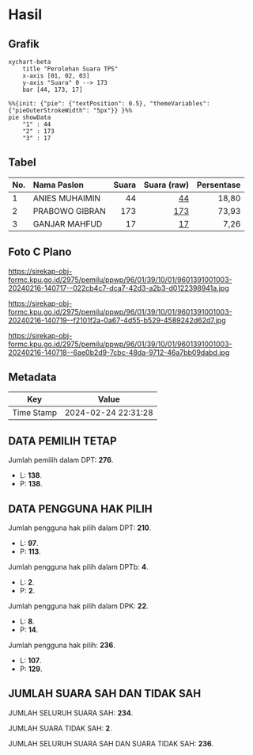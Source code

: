 # Hasil

## Grafik

```mermaid
xychart-beta
    title "Perolehan Suara TPS"
    x-axis [01, 02, 03]
    y-axis "Suara" 0 --> 173
    bar [44, 173, 17]
```

```mermaid
%%{init: {"pie": {"textPosition": 0.5}, "themeVariables": {"pieOuterStrokeWidth": "5px"}} }%%
pie showData
    "1" : 44
    "2" : 173
    "3" : 17
```

## Tabel

| No. | Nama Paslon    | Suara | Suara (raw) | Persentase |
|:--- |:-------------- | -----:| -----------:| ----------:|
| 1   | ANIES MUHAIMIN | 44    | [44][p-1]   | 18,80      |
| 2   | PRABOWO GIBRAN | 173   | [173][p-2]  | 73,93      |
| 3   | GANJAR MAHFUD  | 17    | [17][p-3]   | 7,26       |


[p-1]: https://github.com/gigit-pemilu/pemilu-2024-96-papua-barat-daya/blob/main/pilpres/hitung-suara/sub/96-papua-barat-daya/sub/01-sorong/sub/39-mariat/sub/1001-klamalu/sub/003-tps/sub/paslon-1.txt
[p-2]: https://github.com/gigit-pemilu/pemilu-2024-96-papua-barat-daya/blob/main/pilpres/hitung-suara/sub/96-papua-barat-daya/sub/01-sorong/sub/39-mariat/sub/1001-klamalu/sub/003-tps/sub/paslon-2.txt
[p-3]: https://github.com/gigit-pemilu/pemilu-2024-96-papua-barat-daya/blob/main/pilpres/hitung-suara/sub/96-papua-barat-daya/sub/01-sorong/sub/39-mariat/sub/1001-klamalu/sub/003-tps/sub/paslon-3.txt

## Foto C Plano

https://sirekap-obj-formc.kpu.go.id/2975/pemilu/ppwp/96/01/39/10/01/9601391001003-20240216-140717--022cb4c7-dca7-42d3-a2b3-d0122398941a.jpg

https://sirekap-obj-formc.kpu.go.id/2975/pemilu/ppwp/96/01/39/10/01/9601391001003-20240216-140719--f2101f2a-0a67-4d55-b529-4589242d62d7.jpg

https://sirekap-obj-formc.kpu.go.id/2975/pemilu/ppwp/96/01/39/10/01/9601391001003-20240216-140718--6ae0b2d9-7cbc-48da-9712-46a7bb09dabd.jpg


## Metadata

| Key        | Value               |
| ---------- | ------------------- |
| Time Stamp | 2024-02-24 22:31:28 |


## DATA PEMILIH TETAP

Jumlah pemilih dalam DPT: **276**.
 * L: **138**.
 * P: **138**.

## DATA PENGGUNA HAK PILIH

Jumlah pengguna hak pilih dalam DPT: **210**.
 * L: **97**.
 * P: **113**.

Jumlah pengguna hak pilih dalam DPTb: **4**.
 * L: **2**.
 * P: **2**.

Jumlah pengguna hak pilih dalam DPK: **22**.
 * L: **8**.
 * P: **14**.

Jumlah pengguna hak pilih: **236**.
 * L: **107**.
 * P: **129**.

## JUMLAH SUARA SAH DAN TIDAK SAH

JUMLAH SELURUH SUARA SAH: **234**.

JUMLAH SUARA TIDAK SAH: **2**.

JUMLAH SELURUH SUARA SAH DAN SUARA TIDAK SAH: **236**.


